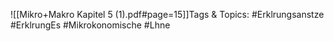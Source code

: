 
![[Mikro+Makro Kapitel 5 (1).pdf#page=15]]Tags & Topics:
   #Erklrungsanstze
   #ErklrungEs
   #Mikrokonomische
   #Lhne